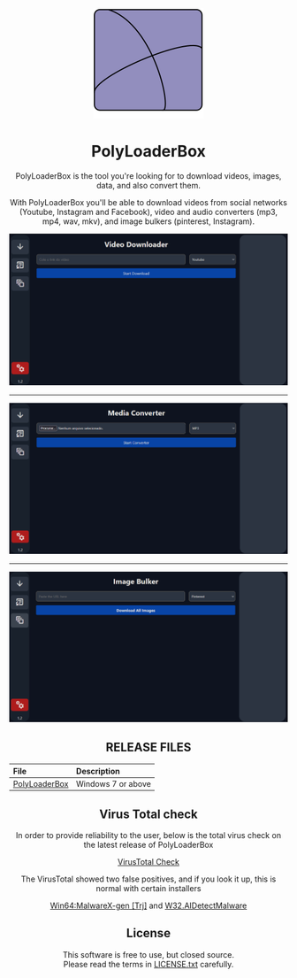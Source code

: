 <div align = center>

![PLB](https://raw.githubusercontent.com/PolyLoaderBox/PolyLoaderBox/refs/heads/main/assets/logo.png?token=GHSAT0AAAAAADHNYO5HNVUE5XAYN5EA3Y5A2DXVMAA)
  
# PolyLoaderBox
  
  PolyLoaderBox is the tool you're looking for to download videos, images, data, and also convert them.

With PolyLoaderBox you'll be able to download videos from social networks (Youtube, Instagram and Facebook), video and audio converters (mp3, mp4, wav, mkv), and image bulkers (pinterest, Instagram). 

![PLB](https://raw.githubusercontent.com/PolyLoaderBox/PolyLoaderBox/refs/heads/main/assets/Screenshot_1.png?token=GHSAT0AAAAAADHNYO5H3A2EO34RDZXJC6LE2DXVMAQ)
___________________
![PLB](https://raw.githubusercontent.com/PolyLoaderBox/PolyLoaderBox/refs/heads/main/assets/Screenshot_2.png?token=GHSAT0AAAAAADHNYO5HYOIT243LG6Y7K63O2DXVMAQ)
___________________
![PLB](https://raw.githubusercontent.com/PolyLoaderBox/PolyLoaderBox/refs/heads/main/assets/Screenshot_3.png?token=GHSAT0AAAAAADHNYO5H645AP4E367UUSSAO2DXVMBA)

## RELEASE FILES

File|Description
:---|:---
[PolyLoaderBox](https://github.com/PolyLoaderBox/PolyLoaderBox/releases/tag/Latest)|Windows 7 or above

## Virus Total check

In order to provide reliability to the user, below is the total virus check on the latest release of PolyLoaderBox

[VirusTotal Check](https://www.virustotal.com/gui/file/f62903550def7186753cfd96f2bf32b30df0100889348e328258fa09b6ffab69?nocache=1)

The VirusTotal showed two false positives, and if you look it up, this is normal with certain installers

[Win64:MalwareX-gen [Trj]](https://www.reddit.com/r/cemu/comments/uzrnr0/cemu_infected_with_win64malwarexgen_trj/) and 
[W32.AIDetectMalware](https://www.reddit.com/r/Malware/comments/13wx2wi/virustotal_says_that_bkav_pro_thinks_that/)

## License
This software is free to use, but closed source.  
Please read the terms in [LICENSE.txt](LICENSE.txt) carefully.  

</div>
